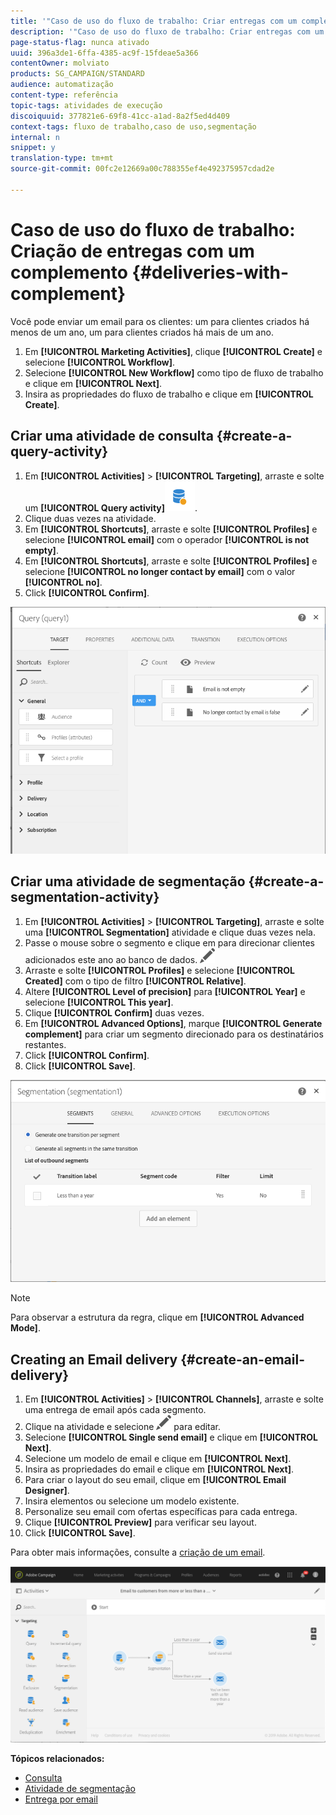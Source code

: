 ```yaml
---
title: '"Caso de uso do fluxo de trabalho: Criar entregas com um complemento"'
description: '"Caso de uso do fluxo de trabalho: Criar entregas com um complemento"'
page-status-flag: nunca ativado
uuid: 396a3de1-6ffa-4385-ac9f-15fdeae5a366
contentOwner: molviato
products: SG_CAMPAIGN/STANDARD
audience: automatização
content-type: referência
topic-tags: atividades de execução
discoiquuid: 377821e6-69f8-41cc-a1ad-8a2f5ed4d409
context-tags: fluxo de trabalho,caso de uso,segmentação
internal: n
snippet: y
translation-type: tm+mt
source-git-commit: 00fc2e12669a00c788355ef4e492375957cdad2e

---
```



# Caso de uso do fluxo de trabalho: Criação de entregas com um complemento {#deliveries-with-complement}

Você pode enviar um email para os clientes: um para clientes criados há menos de um ano, um para clientes criados há mais de um ano.

1. Em **[!UICONTROL Marketing Activities]**, clique **[!UICONTROL Create]** e selecione **[!UICONTROL Workflow]**.
1. Selecione **[!UICONTROL New Workflow]** como tipo de fluxo de trabalho e clique em **[!UICONTROL Next]**.
1. Insira as propriedades do fluxo de trabalho e clique em **[!UICONTROL Create]**.

## Criar uma atividade de consulta {#create-a-query-activity}

1. Em **[!UICONTROL Activities]** &gt; **[!UICONTROL Targeting]**, arraste e solte um **[!UICONTROL Query activity]**![](assets/query.png).
1. Clique duas vezes na atividade.
1. Em **[!UICONTROL Shortcuts]**, arraste e solte **[!UICONTROL Profiles]** e selecione **[!UICONTROL email]** com o operador **[!UICONTROL is not empty]**.
1. Em **[!UICONTROL Shortcuts]**, arraste e solte **[!UICONTROL Profiles]** e selecione **[!UICONTROL no longer contact by email]** com o valor **[!UICONTROL no]**.
1. Click **[!UICONTROL Confirm]**.

![](assets/wf-complement-query.png)

## Criar uma atividade de segmentação {#create-a-segmentation-activity}

1. Em **[!UICONTROL Activities]** &gt; **[!UICONTROL Targeting]**, arraste e solte uma **[!UICONTROL Segmentation]** atividade e clique duas vezes nela.
1. Passe o mouse sobre o segmento e clique em para direcionar clientes adicionados este ano ao banco de dados. ![](assets/edit_darkgrey-24px.png)
1. Arraste e solte **[!UICONTROL Profiles]** e selecione **[!UICONTROL Created]** com o tipo de filtro **[!UICONTROL Relative]**.
1. Altere **[!UICONTROL Level of precision]** para **[!UICONTROL Year]** e selecione **[!UICONTROL This year]**.
1. Clique **[!UICONTROL Confirm]** duas vezes.
1. Em **[!UICONTROL Advanced Options]**, marque **[!UICONTROL Generate complement]** para criar um segmento direcionado para os destinatários restantes.
1. Click **[!UICONTROL Confirm]**.
1. Click **[!UICONTROL Save]**.

![](assets/wf-complement-segmentation.png)

>[!NOTE]
>
>Para observar a estrutura da regra, clique em **[!UICONTROL Advanced Mode]**.

## Creating an Email delivery {#create-an-email-delivery}

1. Em **[!UICONTROL Activities]** &gt; **[!UICONTROL Channels]**, arraste e solte uma entrega de email após cada segmento.
1. Clique na atividade e selecione ![](assets/edit_darkgrey-24px.png) para editar.
1. Selecione **[!UICONTROL Single send email]** e clique em **[!UICONTROL Next]**.
1. Selecione um modelo de email e clique em **[!UICONTROL Next]**.
1. Insira as propriedades do email e clique em **[!UICONTROL Next]**.
1. Para criar o layout do seu email, clique em **[!UICONTROL Email Designer]**.
1. Insira elementos ou selecione um modelo existente.
1. Personalize seu email com ofertas específicas para cada entrega.
1. Clique **[!UICONTROL Preview]** para verificar seu layout.
1. Click **[!UICONTROL Save]**.

Para obter mais informações, consulte a [criação de um email](../../designing/using/designing-from-scratch.md#designing-an-email-content-from-scratch).

![](assets/wf-deliveries-with-a-complement.png)

**Tópicos relacionados:**

* [Consulta](../../automating/using/query.md)
* [Atividade de segmentação](../../automating/using/segmentation.md)
* [Entrega por email](../../automating/using/email-delivery.md)
